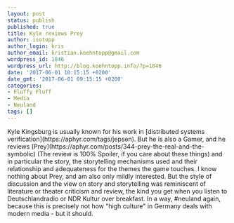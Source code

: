 ```yaml
---
layout: post
status: publish
published: true
title: Kyle reviews Prey
author: isotopp
author_login: kris
author_email: kristian.koehntopp@gmail.com
wordpress_id: 1846
wordpress_url: http://blog.koehntopp.info/?p=1846
date: '2017-06-01 10:15:15 +0200'
date_gmt: '2017-06-01 09:15:15 +0200'
categories:
- Fluffy Fluff
- Media
- Neuland
tags: []
---
```

<p>Kyle Kingsburg is usually known for his work in [distributed systems verification](https://aphyr.com/tags/jepsen). But he is also a Gamer, and he reviews [Prey](https://aphyr.com/posts/344-prey-the-real-and-the-symbolic)&nbsp;(The review is 100% Spoiler, if you care about these things) and in particular the story, the storytelling mechanisms used and their relationship and adequateness for the themes the game touches. I know nothing about Prey, and am also only mildly interested. But the style of discussion and the view on story and storytelling was reminiscent of literature or theater criticism and review, the kind you get when you listen to Deutschlandradio or NDR Kultur over breakfast. In a way, #neuland again, because this is precisely not how "high culture" in Germany deals with modern media - but it should.</p>
